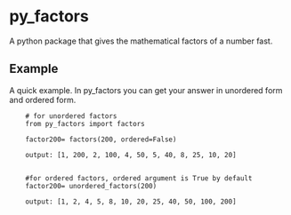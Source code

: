 # py_factors
A python package that gives the mathematical factors of a number fast.

## Example
A quick example. In py_factors you can get your answer in unordered form and ordered form.

``` 
    # for unordered factors 
    from py_factors import factors

    factor200= factors(200, ordered=False)

    output: [1, 200, 2, 100, 4, 50, 5, 40, 8, 25, 10, 20]
   

    #for ordered factors, ordered argument is True by default
    factor200= unordered_factors(200)

    output: [1, 2, 4, 5, 8, 10, 20, 25, 40, 50, 100, 200]


```



